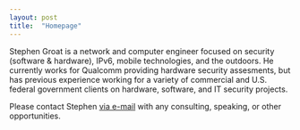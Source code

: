 ```yaml
---
layout: post
title:  "Homepage"
---
```


Stephen Groat is a network and computer engineer focused on security (software & hardware), IPv6, mobile technologies, and the outdoors. He currently works for Qualcomm providing hardware security assesments, but has previous experience working for a variety of commercial and U.S. federal government clients on hardware, software, and IT security projects.

Please contact Stephen [via e-mail](mailto:stephen@egroat.com) with any consulting, speaking, or other opportunities.
